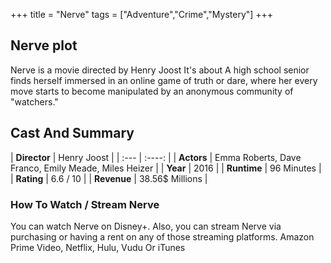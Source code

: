 +++
title = "Nerve"
tags = ["Adventure","Crime","Mystery"]
+++
## Nerve plot
Nerve is a movie directed by Henry Joost It's about A high school senior finds herself immersed in an online game of truth or dare, where her every move starts to become manipulated by an anonymous community of "watchers."
## Cast And Summary
| **Director**      | Henry Joost |
    | :---        |    :----:   |
    |  **Actors** | Emma Roberts, Dave Franco, Emily Meade, Miles Heizer |
    | **Year**   | 2016    |
    |  **Runtime** | 96 Minutes |
    |  **Rating** | 6.6 / 10 | 
    |  **Revenue** | 38.56$ Millions |
### How To Watch / Stream Nerve
You can watch Nerve on Disney+.
Also, you can stream Nerve via purchasing or having a rent on any of those streaming platforms.
Amazon Prime Video, Netflix, Hulu, Vudu Or iTunes